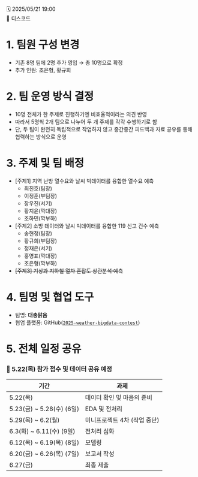 🗓️ 2025/05/21 19:00  
📍 디스코드

# 1. 팀원 구성 변경

- 기존 8명 팀에 2명 추가 영입 → 총 10명으로 확정
- 추가 인원: 조은형, 황규희

# 2. 팀 운영 방식 결정

- 10명 전체가 한 주제로 진행하기엔 비효율적이라는 의견 반영
- 따라서 5명씩 2개 팀으로 나누어 두 개 주제를 각각 수행하기로 함
- 단, 두 팀이 완전히 독립적으로 작업하지 않고 중간중간 피드백과 자료 공유를 통해 협력하는 방식으로 운영

# 3. 주제 및 팀 배정

- [주제1] 지역 난방 열수요와 날씨 빅데이터를 융합한 열수요 예측
    - 최진호(팀장)
    - 이정훈(부팀장)
    - 장우진(서기)
    - 황지윤(깍대장)
    - 조하민(깍부하)
- [주제2] 소방 데이터와 날씨 빅데이터를 융합한 119 신고 건수 예측
    - 송현정(팀장)
    - 황규희(부팀장)
    - 정재은(서기)
    - 홍영표(깍대장)
    - 조은형(깍부하)
- ~~[주제3] 기상과 지하철 열차 혼잡도 상관분석·예측~~

# 4. 팀명 및 협업 도구

- 팀명: **대충맑음**
- 협업 플랫폼: GitHub([`2025-weather-bigdata-contest`](https://github.com/s0nghyunje0ng/2025-weather-bigdata-contest))

# 5. 전체 일정 공유

### 📌 5.22(목) 참가 접수 및 데이터 공유 예정

| 기간 | 과제 |
| --- | --- |
| 5.22(목) | 데이터 확인 및 마음의 준비 |
| 5.23(금) ~ 5.28(수) (6일) | EDA 및 전처리 |
| 5.29(목) ~ 6.2(월) | 미니프로젝트 4차 (작업 중단) |
| 6.3(화) ~ 6.11(수) (9일) | 전처리 심화 |
| 6.12(목) ~ 6.19(목) (8일) | 모델링 |
| 6.20(금) ~ 6.26(목) (7일) | 보고서 작성 |
| 6.27(금) | 최종 제출 |
